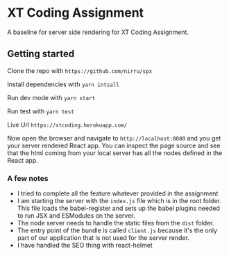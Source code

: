 # XT Coding Assignment
A baseline for server side rendering for XT Coding Assignment. 

## Getting started
Clone the repo with
```https://github.com/nirru/spx```

Install dependencies with
```yarn intsall```

Run dev mode with
```yarn start```

Run test  with
```yarn test```


Live Url
```https://xtcoding.herokuapp.com/```

Now open the browser and navigate to `http://localhost:8080` and you get your server rendered React app. You can inspect the page source and see that the html coming from your local server has all the nodes defined in the React app.

### A few notes
* I tried to complete all the feature whatever provided in the assignment 
* I am starting the server with the `index.js` file which is in the root folder. This file loads the babel-register and sets up the babel plugins needed to run JSX and ESModules on the server.
* The node server needs to handle the static files from the `dist` folder.
* The entry point of the bundle is called `client.js` because it's the only part of our application that is not used for the server render.
* I have handled the SEO thing with react-helmet